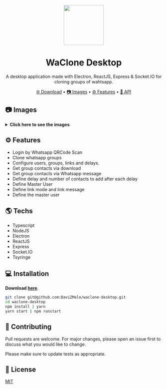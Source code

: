 <div align="center">
  <img src="https://cdn.icon-icons.com/icons2/373/PNG/256/Whatsapp_37229.png" width="128" height="128"/>
  
  # WaClone Desktop
  
A desktop application made with Electron, ReactJS, Express & Socket.IO for cloning groups of wahtsapp.
  
  <p align="center">
    <a href="https://github.com/DaviZMelo/waclone-desktop/releases">🌐 Download</a> •
    <a href="#images">📷 Images</a> •
    <a href="#features">⚙️ Features</a> •
    <a href="https://github.com/DaviZMelo/waclone-api">🎲 API</a>
  </p>
</div>

<a name="images"></a>
## 📷 Images

<details>
  <summary><strong>Click here to see the images</strong></summary>
  
  ![](https://media.discordapp.net/attachments/808108381628923904/862122119088963604/unknown.png),
  ![](https://cdn.discordapp.com/attachments/808108381628923904/862122076126838794/unknown.png)
  ![](https://media.discordapp.net/attachments/808108381628923904/862122216519237652/unknown.png)
  ![](https://cdn.discordapp.com/attachments/808108381628923904/862122172444442624/unknown.png)
  ![](https://media.discordapp.net/attachments/808108381628923904/862122276753113088/unknown.png)
  ![](https://media.discordapp.net/attachments/808108381628923904/862122408227504158/unknown.png)
  ![](https://media.discordapp.net/attachments/808108381628923904/862122382930739230/unknown.png)
  ![](https://media.discordapp.net/attachments/808108381628923904/862122466217820210/unknown.png)
  ![](https://media.discordapp.net/attachments/808108381628923904/862123272229355590/unknown.png)
  ![](https://media.discordapp.net/attachments/808108381628923904/862123309856325652/unknown.png)
</details>

<a name="features"></a>
## ⚙️ Features

  * Login by Whatsapp QRCode Scan
  * Clone whatsapp groups
  * Configure users, groups, links and delays.
  * Get group contacts via download
  * Get group contacts via Whatsapp message
  * Define delay and number of contacts to add after each delay
  * Define Master User
  * Define link mode and link message
  * Define the master user
  
## 🌎 Techs

<ul>
  <li>Typescript</li>
  <li>NodeJS</li>
  <li>Electron</li>
  <li>ReactJS</li>
  <li>Express</li>
  <li>Socket.IO</li>
  <li>Tsyringe</li>
</ul>

## 💻 Installation

<strong> Download <a href="https://github.com/DaviZMelo/waclone-desktop/releases">here</a></strong>.

```bash
git clone git@github.com:DaviZMelo/waclone-desktop.git
cd waclone-desktop
npm install | yarn
yarn start | npm runstart
```

## 🤝 Contributing
Pull requests are welcome. For major changes, please open an issue first to discuss what you would like to change.

Please make sure to update tests as appropriate.

## 📄 License
[MIT](https://choosealicense.com/licenses/mit/)
